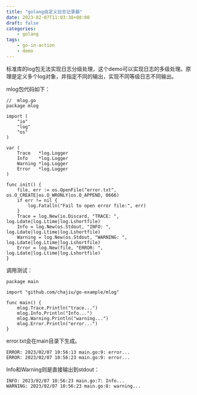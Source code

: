 ```yaml
---
title: "golang自定义日志记录器"
date: 2023-02-07T11:03:38+08:00
draft: false
categories:
    - golang
tags:
    - go-in-action
    - demo 
---
```


标准库的log包无法实现日志分级处理，这个demo可以实现日志的多级处理。原理是定义多个log对象，并指定不同的输出，实现不同等级日志不同输出。

mlog包代码如下：

    //  mlog.go
    package mlog

    import (
        "io"
        "log"
        "os"
    )

    var (
        Trace   *log.Logger
        Info    *log.Logger
        Warning *log.Logger
        Error   *log.Logger
    )

    func init() {
        file, err := os.OpenFile("error.txt", os.O_CREATE|os.O_WRONLY|os.O_APPEND, 0666)
        if err != nil {
            log.Fatalln("Fail to open error file:", err)
        }
        Trace = log.New(io.Discard, "TRACE: ", log.Ldate|log.Ltime|log.Lshortfile)
        Info = log.New(os.Stdout, "INFO: ", log.Ldate|log.Ltime|log.Lshortfile)
        Warning = log.New(os.Stdout, "WARNING: ", log.Ldate|log.Ltime|log.Lshortfile)
        Error = log.New(file, "ERROR: ", log.Ldate|log.Ltime|log.Lshortfile)
    }

调用测试：

    package main

    import "github.com/chajiu/go-example/mlog"

    func main() {
        mlog.Trace.Println("trace...")
        mlog.Info.Println("Info...")
        mlog.Warning.Println("warning...")
        mlog.Error.Println("error...")
    }

error.txt会在main目录下生成。

    ERROR: 2023/02/07 10:56:13 main.go:9: error...
    ERROR: 2023/02/07 10:56:23 main.go:9: error...

Info和Warning则是直接输出到stdout：

    INFO: 2023/02/07 10:56:23 main.go:7: Info...
    WARNING: 2023/02/07 10:56:23 main.go:8: warning...



